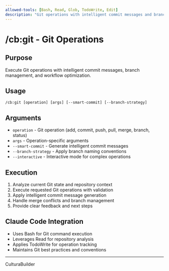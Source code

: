 ```yaml
---
allowed-tools: [Bash, Read, Glob, TodoWrite, Edit]
description: "Git operations with intelligent commit messages and branch management"
---
```


# /cb:git - Git Operations

## Purpose
Execute Git operations with intelligent commit messages, branch management, and workflow optimization.

## Usage
```
/cb:git [operation] [args] [--smart-commit] [--branch-strategy]
```

## Arguments
- `operation` - Git operation (add, commit, push, pull, merge, branch, status)
- `args` - Operation-specific arguments
- `--smart-commit` - Generate intelligent commit messages
- `--branch-strategy` - Apply branch naming conventions
- `--interactive` - Interactive mode for complex operations

## Execution
1. Analyze current Git state and repository context
2. Execute requested Git operations with validation
3. Apply intelligent commit message generation
4. Handle merge conflicts and branch management
5. Provide clear feedback and next steps

## Claude Code Integration
- Uses Bash for Git command execution
- Leverages Read for repository analysis
- Applies TodoWrite for operation tracking
- Maintains Git best practices and conventions
---
CulturaBuilder
